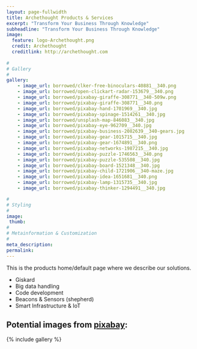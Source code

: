 ```yaml
---
layout: page-fullwidth
title: Archethought Products & Services
excerpt: "Transform Your Business Through Knowledge"
subheadline: "Transform Your Business Through Knowledge"
image:
  feature: logo-Archethought.png
  credit: Archethought
  creditlink: http://archethought.com
  
#
# Gallery
#
gallery:
    - image_url: borrowed/clker-free-binoculars-40881__340.png
    - image_url: borrowed/open-clickart-radar-153679__340.png
    - image_url: borrowed/pixabay-giraffe-308771__340-509w.png
    - image_url: borrowed/pixabay-giraffe-308771__340.png
    - image_url: borrowed/pixabay-hand-1701969__340.jpg
    - image_url: borrowed/pixabay-spinage-1514261__340.jpg
    - image_url: borrowed/unsplash-map-846083__340.jpg
    - image_url: borrowed/pixabay-eye-962709__340.jpg
    - image_url: borrowed/pixabay-business-2082639__340-gears.jpg
    - image_url: borrowed/pixabay-gear-1015715__340.jpg
    - image_url: borrowed/pixabay-gear-1674891__340.png
    - image_url: borrowed/pixabay-networks-1987215__340.jpg
    - image_url: borrowed/pixabay-puzzle-1746563__340.png
    - image_url: borrowed/pixabay-puzzle-535508__340.jpg
    - image_url: borrowed/pixabay-board-1521348__340.jpg
    - image_url: borrowed/pixabay-child-1721906__340-maze.jpg
    - image_url: borrowed/pixabay-idea-1651681__340.png
    - image_url: borrowed/pixabay-lamp-1315735__340.jpg
    - image_url: borrowed/pixabay-thinker-1294491__340.jpg

#
# Styling
#
image:
 thumb:
#
# Metainformation & Customization
#
meta_description:
permalink:
---
```


This is the products home/default page where we describe our solutions.  

* Giskard
* Big data handling
* Code development
* Beacons & Sensors (shepherd)
* Smart Infrastructure & IoT

## Potential images from [pixabay](https://pixabay.com/):  

{% include gallery %}	
	
	